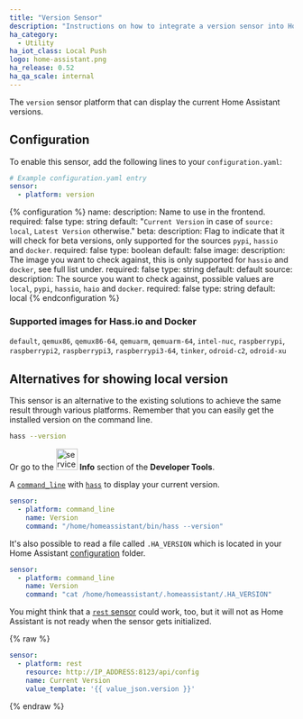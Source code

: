 ```yaml
---
title: "Version Sensor"
description: "Instructions on how to integrate a version sensor into Home Assistant."
ha_category:
  - Utility
ha_iot_class: Local Push
logo: home-assistant.png
ha_release: 0.52
ha_qa_scale: internal
---
```


The `version` sensor platform that can display the current Home Assistant versions.

## Configuration

To enable this sensor, add the following lines to your `configuration.yaml`:

```yaml
# Example configuration.yaml entry
sensor:
  - platform: version
```

{% configuration %}
name:
  description: Name to use in the frontend.
  required: false
  type: string
  default: "`Current Version` in case of `source: local`, `Latest Version` otherwise."
beta:
  description: Flag to indicate that it will check for beta versions, only supported for the sources `pypi`, `hassio` and `docker`.
  required: false
  type: boolean
  default: false
image:
  description: The image you want to check against, this is only supported for `hassio` and `docker`, see full list under.
  required: false
  type: string
  default: default
source:
  description: The source you want to check against, possible values are `local`, `pypi`, `hassio`, `haio` and `docker`.
  required: false
  type: string
  default: local
{% endconfiguration %}

### Supported images for Hass.io and Docker

`default`, `qemux86`, `qemux86-64`, `qemuarm`, `qemuarm-64`, `intel-nuc`, `raspberrypi`, `raspberrypi2`, `raspberrypi3`, `raspberrypi3-64`, `tinker`, `odroid-c2`, `odroid-xu`

## Alternatives for showing local version

This sensor is an alternative to the existing solutions to achieve the same
result through various platforms.
Remember that you can easily get the installed version on the command line.

```bash
hass --version
```

Or go to the <img src='/images/screenshots/developer-tool-about-icon.png' alt='service developer tool icon' class="no-shadow" height="38" /> **Info** section of the **Developer Tools**.

A [`command_line`](/integrations/sensor.command_line/) with
[`hass`](/docs/tools/hass/) to display your current version.

```yaml
sensor:
  - platform: command_line
    name: Version
    command: "/home/homeassistant/bin/hass --version"
```

It's also possible to read a file called `.HA_VERSION` which is located in your
Home Assistant [configuration](/docs/configuration/) folder.

```yaml
sensor:
  - platform: command_line
    name: Version
    command: "cat /home/homeassistant/.homeassistant/.HA_VERSION"
```

You might think that a [`rest` sensor](/integrations/rest) could work,
too,
but it will not as Home Assistant is not ready when the sensor gets initialized.

{% raw %}
```yaml
sensor:
  - platform: rest
    resource: http://IP_ADDRESS:8123/api/config
    name: Current Version
    value_template: '{{ value_json.version }}'
```
{% endraw %}
